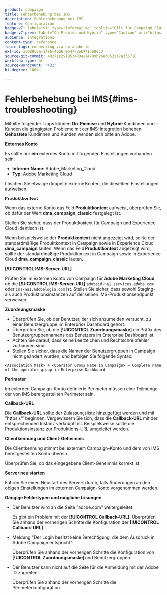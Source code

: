 ```yaml
---
product: campaign
title: Fehlerbehebung bei IMS
description: Fehlerbehebung bei IMS
feature: Configuration
badge-v7: label="v7" type="Informative" tooltip="Gilt für Campaign Classic v7"
badge-v7-prem: label="On-Premise und Hybrid" type="Caution" url="https://experienceleague.adobe.com/docs/campaign-classic/using/installing-campaign-classic/architecture-and-hosting-models/hosting-models-lp/hosting-models.html?lang=de" tooltip="Gilt nur für Hybrid- und On-Premise-Bereitstellungen"
audience: integrations
content-type: reference
topic-tags: connecting-via-an-adobe-id
exl-id: 1ce89c3a-1fe6-4ed6-9547-2eb9713a0ec3
source-git-commit: 49271e291953483ee14709b26ec053217a336718
workflow-type: ht
source-wordcount: '432'
ht-degree: 100%

---
```


# Fehlerbehebung bei IMS{#ims-troubleshooting}


Mithilfe folgender Tipps können **On-Premise** und **Hybrid**-Kundinnen und -Kunden die gängigsten Probleme mit der IMS-Integretion beheben. **Gehostete** Kundinnen und Kunden wenden sich bitte an Adobe.

**Externes Konto**

Es sollte nur **ein** externes Konto mit folgenden Einstellungen vorhanden sein:

* **Interner Name**: Adobe_Marketing_Cloud
* **Typ**: Adobe Marketing Cloud

Löschen Sie etwaige doppelte externe Konten, die dieselben Einstellungen aufweisen.

**Produktkontext**

Wenn das externe Konto das Feld **Produktkontext** aufweist, überprüfen Sie, ob dafür der Wert **dma_campaign_classic** festgelegt ist.

Stellen Sie sicher, dass der Produktkontext für Campaign und Experience Cloud identisch ist.

Wenn beispielsweise der **Produktkontext** nicht angezeigt wird, sollte der standardmäßige Produktkontext in Campaign sowie in Experience Cloud **dma_campaign** lauten. Wenn das Feld **Produktkontext** angezeigt wird, sollte der standardmäßige Produktkontext in Campaign sowie in Experience Cloud **dma_campaign_classic** lauten.

**[!UICONTROL IMS-Server-URL]**

Prüfen Sie im externen Konto von Campaign für **Adobe Marketing Cloud**, ob die **[!UICONTROL IMS-Server-URL]** `adobeid-na1.services.adobe.com` oder `ims-na1.adobelogin.com` ist. Stellen Sie sicher, dass sowohl Staging- als auch Produktionsinstanzen auf denselben IMS-Produktionsendpunkt verweisen.

**Zuordnungsmaske**

* Überprüfen Sie, ob der Benutzer, der sich anzumelden versucht, zu einer Benutzergruppe im Enterprise Dashboard gehört.
* Überprüfen Sie, ob die **[!UICONTROL Zuordnungsmaske]** ein Präfix des Benutzergruppennamens des Benutzers im Enterprise Dashboard ist.
* Achten Sie darauf, dass keine Leerzeichen und Rechtschreibfehler vorhanden sind.
* Stellen Sie sicher, dass die Namen der Benutzergruppen in Campaign nicht geändert wurden, und befolgen Sie folgende Syntax:

```
<Association Mask> + <Operator Group Name in Campaign> = Complete name of the operator group in Enterprise Dashboard
```

**Perimeter**

Im externen Campaign-Konto definierte Perimeter müssen eine Teilmenge der von IMS bereitgestellten Perimeter sein.

**Callback-URL**

Die **Callback-URL** sollte der Zulassungsliste hinzugefügt werden und mit &quot;https://&quot; beginnen. Vergewissern Sie sich, dass die **Callback-URL** mit der entsprechenden Instanz verknüpft ist. Beispielsweise sollte die Produktionsinstanz zur Produktions-URL umgeleitet werden.

**Clientkennung und Client-Geheimnis**

Die Clientkennung stimmt bei externem Campaign-Konto und dem von IMS bereitgestellten Konto überein.

Überprüfen Sie, ob das eingegebene Client-Geheimnis korrekt ist.

**Server neu starten**

Führen Sie einen Neustart des Servers durch, falls Änderungen an den obigen Einstellungen im externen Campaign-Konto vorgenommen werden.

**Gängige Fehlertypen und mögliche Lösungen**

* Der Benutzer wird an die Seite &quot;adobe.com&quot; weitergeleitet:

  Es gibt ein Problem mit der **[!UICONTROL Callback-URL]**. Überprüfen Sie anhand der vorherigen Schritte die Konfiguration der **[!UICONTROL Callback-URL]**.

* Meldung &quot;Der Login besitzt keine Berechtigung, die dem Ausdruck in Adobe Campaign entspricht&quot;:

  Überprüfen Sie anhand der vorherigen Schritte die Konfiguration von **[!UICONTROL Zuordnungsmaske]** und Benutzergruppen.

* Der Benutzer kann nicht auf die Seite für die Anmeldung mit der Adobe ID zugreifen:

  Überprüfen Sie anhand der vorherigen Schritte die Perimeterkonfiguration.
